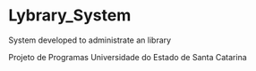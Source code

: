 # Lybrary_System

System developed to administrate an library

Projeto de Programas
Universidade do Estado de Santa Catarina
